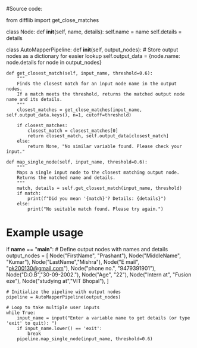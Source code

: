 #Source code:

from difflib import get_close_matches


class Node:
    def __init__(self, name, details):
        self.name = name
        self.details = details


class AutoMapperPipeline:
    def __init__(self, output_nodes):
        # Store output nodes as a dictionary for easier lookup
        self.output_data = {node.name: node.details for node in output_nodes}

    def get_closest_match(self, input_name, threshold=0.6):
        """
        Finds the closest match for an input node name in the output nodes.
        If a match meets the threshold, returns the matched output node name and its details.
        """
        closest_matches = get_close_matches(input_name, self.output_data.keys(), n=1, cutoff=threshold)

        if closest_matches:
            closest_match = closest_matches[0]
            return closest_match, self.output_data[closest_match]
        else:
            return None, "No similar variable found. Please check your input."

    def map_single_node(self, input_name, threshold=0.6):
        """
        Maps a single input node to the closest matching output node.
        Returns the matched name and details.
        """
        match, details = self.get_closest_match(input_name, threshold)
        if match:
            print(f"Did you mean '{match}'? Details: {details}")
        else:
            print("No suitable match found. Please try again.")


# Example usage
if __name__ == "__main__":
    # Define output nodes with names and details
    output_nodes = [
        Node("FirstName", "Prashant"),
        Node("MiddleName", "Kumar"),
        Node("LastName","Mishra"),
        Node("E mail", "pk200130@gmail.com"),
        Node("phone no.", "9479391901"),
        Node("D.O.B","30-09-2002."),
        Node("Age", "22"),
        Node("Intern at", "Fusion eze"),
        Node("studying at","VIT Bhopal"),
    ]

    # Initialize the pipeline with output nodes
    pipeline = AutoMapperPipeline(output_nodes)

    # Loop to take multiple user inputs
    while True:
        input_name = input("Enter a variable name to get details (or type 'exit' to quit): ")
        if input_name.lower() == 'exit':
            break
        pipeline.map_single_node(input_name, threshold=0.6)
